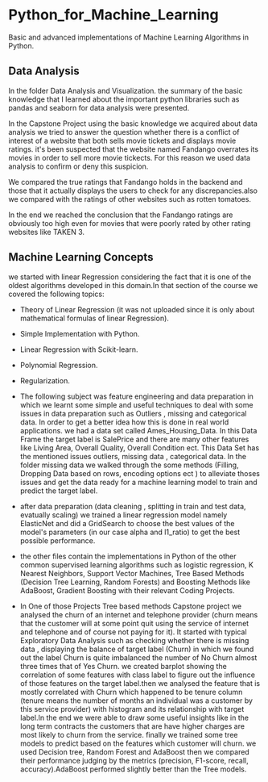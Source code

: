 # Python_for_Machine_Learning
Basic and advanced implementations of Machine Learning Algorithms in Python.

## Data Analysis 

In the folder Data Analysis and Visualization. the summary of the basic knowledge that I learned  about the important python libraries such as pandas and seaborn for data analysis were presented. 

In the Capstone Project using the basic knowledge we acquired about data analysis we tried to answer the question whether there is a conflict of interest of a website that both sells movie tickets and displays movie ratings.
it's been suspected that the website named Fandango overrates its movies in order to sell more movie tickects. For this reason we used data analysis to confirm or deny this suspicion.

We compared the true ratings that Fandango holds in the backend and those that it actually displays the users to check for any discrepancies.also we compared with the ratings of other websites such as rotten tomatoes.

In the end we reached the conclusion that the Fandango ratings are obviously too high even for movies that were poorly rated by other rating websites like TAKEN 3.

## Machine Learning Concepts
we started with linear Regression considering the fact that it is one of the oldest algorithms developed in this domain.In that section of the course we covered the following topics:
* Theory of Linear Regression (it was not uploaded since it is only about mathematical formulas of linear Regression).
* Simple Implementation with Python.
* Linear Regression with Scikit-learn.
* Polynomial Regression.
* Regularization.
  
* The following subject was feature engineering and data preparation in which we learnt some simple and useful techniques to deal with some issues in data preparation such as Outliers , missing and categorical 
  data. In order to get a better idea how this is done in real world applications. we had a data set called Ames_Housing_Data. In this Data Frame the target label is SalePrice and there are many other features 
  like Living Area, Overall Quality, Overall Condition ect. This Data Set has the mentioned issues outliers, missing data , categorical data.
  In the folder missing data we walked through the some methods (Filling, Dropping Data based on rows, encoding options ect ) to alleviate thoses issues and get the data ready for a machine learning model to 
  train and predict the target label.

* after data preparation (data cleaning , splitting in train and test data, evatually scaling) we trained a linear regression model namely ElasticNet and did a GridSearch to choose the best values of the model's 
 parameters (in our case alpha and l1_ratio) to get the best possible performance.

* the other files contain the implementations in Python of the other common supervised learning algorithms such as logistic regression, K Nearest Neighbors, Support Vector Machines, Tree Based Methods (Decision 
 Tree Learning, Random Forests) and Boosting Methods like AdaBoost, Gradient Boosting with their relevant Coding Projects.

* In One of those Projects Tree based methods Capstone project we analysed the churn of an internet and telephone provider (churn means that the customer will at some point quit using the service of internet and 
  telephone and of course not paying for it). It started with typical Exploratory Data Analysis such as checking whether there is missing data , displaying the balance of target label (Churn) in which we found 
  out the label Churn is quite imbalanced the number of No Churn almost three times that of Yes Churn. we created barplot showing the correlation of some features with class label to figure out the influence of 
  those features on the target label.then we analysed the feature that is mostly correlated with Churn which happened to be tenure column (tenure means the number of months an individual was a customer by this 
  service provider) with histogram and its relationship with target label.In the end we were able to draw some useful insights like in the long term contracts the customers that are have higher charges are most 
  likely to churn from the service.
  finally we trained some tree models to predict based on the features which customer will churn. we used Decision tree, Random Forest and AdaBoost then we compared their performance judging by the metrics 
  (precision, F1-score, recall, accuracy).AdaBoost performed slightly better than the Tree models.
